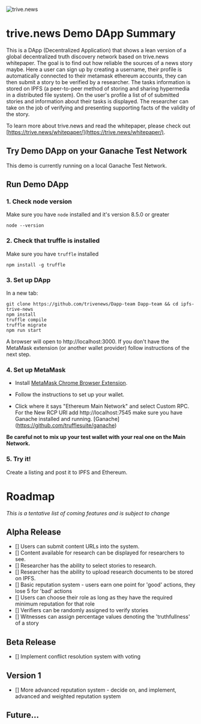 ![trive.news](https://trive.news/wp-content/uploads/2018/01/discover-banner-4.png)

# trive.news Demo DApp Summary
This is a DApp (Decentralized Application) that shows a lean version of a global decentralized truth discovery network based on trive.news whitepaper. The goal is to find out how reliable the sources of a news story maybe. Here a user can sign up by creating a username, their profile is automatically connected to their metamask ethereum accounts, they can then submit a story to be verified by a researcher. The tasks information is stored on IPFS (a peer-to-peer method of storing and sharing hypermedia in a distributed file system). On the user's profile a list of of submitted stories and information about their tasks is displayed. The researcher can take on the job of verifying and presenting supporting facts of the validity of the story. 


To learn more about trive.news and read the whitepaper, please check out [https://trive.news/whitepaper/](https://trive.news/whitepaper/).

## Try Demo DApp on your Ganache Test Network

This demo is currently running on a local Ganache Test Network. 


## Run Demo DApp

### 1. Check node version

Make sure you have `node` installed and it's version 8.5.0 or greater

```
node --version
```
### 2. Check that truffle is installed

Make sure you have `truffle` installed

```
npm install -g truffle
```

### 3. Set up DApp 

In a new tab:
```
git clone https://github.com/trivenews/Dapp-team Dapp-team && cd ipfs-trive-news
npm install
truffle compile
truffle migrate
npm run start
```

A browser will open to http://localhost:3000. If you don't have the MetaMask extension (or another wallet provider) follow instructions of the next step.


### 4. Set up MetaMask

- Install [MetaMask Chrome Browser Extension](https://metamask.io/).

- Follow the instructions to set up your wallet.

- Click where it says "Ethereum Main Network" and select Custom RPC. For the New RCP URl add http://localhost:7545 make sure you have Ganache installed and running. [Ganache] (https://github.com/trufflesuite/ganache)

**Be careful not to mix up your test wallet with your real one on the Main Network.**



### 5. Try it!
Create a listing and post it to IPFS and Ethereum.

# Roadmap

*This is a tentative list of coming features and is subject to change*

## Alpha Release

* [] Users can submit content URLs into the system.
* [] Content available for research can be displayed for researchers to see.
* [] Researcher has the ability to select stories to research.
* [] Researcher has the ability to upload research documents to be stored on IPFS.
* [] Basic reputation system - users earn one point for 'good' actions, they lose 5 for 'bad' actions
* [] Users can choose their role as long as they have the required minimum reputation for that role
* [] Verifiers can be randomly assigned to verify stories
* [] Witnesses can assign percentage values denoting the 'truthfullness' of a story

## Beta Release

* [] Implement conflict resolution system with voting

## Version 1

* [] More advanced reputation system - decide on, and implement, advanced and weighted reputation system

## Future...

